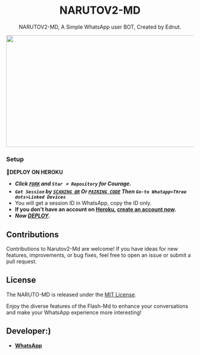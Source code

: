  <h1 align="center"> NARUTOV2-MD </h1>
<p align="center"> NARUTOV2-MD, A Simple WhatsApp user BOT, Created by Ednut.
</p>



<img src="https://telegra.ph/file/270c5dda834372fd57058.jpg" width="700" height="300"/>



### Setup

**📌DEPLOY ON HEROKU**
   - ***Click [`FORK`](https://github.com/Ednut001/Narutov2-Md/fork) and `Star ⭐ Repository` for Courage.***
   - ***`Get Session` by [`SCANING QR`](https://flash-md-qr.onrender.com) Or [`PAIRING CODE`](https://flashmd-session-5fea4d73011f.herokuapp.com/pair) Then `Go-to Whatapp>Three dots>Linked Devices`***
   - You will get a session ID in WhatsApp, copy the ID only.
   - **If you don't have an account on [Heroku](https://signup.heroku.com/), [create an account now](https://signup.heroku.com/).**
   - ***Now [DEPLOY](https://dashboard.heroku.com/new?template=https://github.com/Ednut001/Narutov2-Md).***


## Contributions

Contributions to Narutov2-Md are welcome! If you have ideas for new features, improvements, or bug fixes, feel free to open an issue or submit a pull request.

## License

The NARUTO-MD is released under the [MIT License](https://opensource.org/licenses/MIT).

Enjoy the diverse features of the Flash-Md  to enhance your conversations and make your WhatsApp experience more interesting!

## Developer:)
- [**WhatsApp**](https://wa.me/2348102487241)

